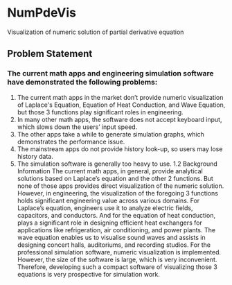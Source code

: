 # NumPdeVis
Visualization of numeric solution of partial derivative equation
## Problem Statement
### The current math apps and engineering simulation software have demonstrated the following problems:
1.	The current math apps in the market don’t provide numeric visualization of Laplace's Equation, Equation of Heat Conduction, and Wave Equation, but those 3 functions play significant roles in engineering.
2.	In many other math apps, the software does not accept keyboard input, which slows down the users’ input speed.
3.	The other apps take a while to generate simulation graphs, which demonstrates the performance issue.
4.	The mainstream apps do not provide history look-up, so users may lose history data.
5.	The simulation software is generally too heavy to use.
1.2 Background Information
The current math apps, in general, provide analytical solutions based on Laplace’s equation and the other 2 functions. But none of those apps provides direct visualization of the numeric solution. However, in engineering, the visualization of the foregoing 3 functions holds significant engineering value across various domains. 
For Laplace’s equation, engineers use it to analyze electric fields, capacitors, and conductors. 
And for the equation of heat conduction, plays a significant role in designing efficient heat exchangers for applications like refrigeration, air conditioning, and power plants. 
The wave equation enables us to visualise sound waves and assists in designing concert halls, auditoriums, and recording studios. 
For the professional simulation software, numeric visualization is implemented. However, the size of the software is large, which is very inconvenient. 
Therefore, developing such a compact software of visualizing those 3 equations is very prospective for simulation work.


